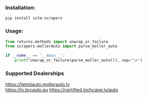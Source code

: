 ### Installation:

`pip install site-scrapers`

### Usage:

```python
from returns.methods import unwrap_or_failure
from scrapers.mollerAuto import parse_moller_auto

if __name__ == '__main__':
    print(*unwrap_or_failure(parse_moller_auto()), sep="\n")
```

### Supported Dealerships
https://lietotiauto.mollerauto.lv  
https://lv.brcauto.eu
https://certified.inchcape.lv/auto
